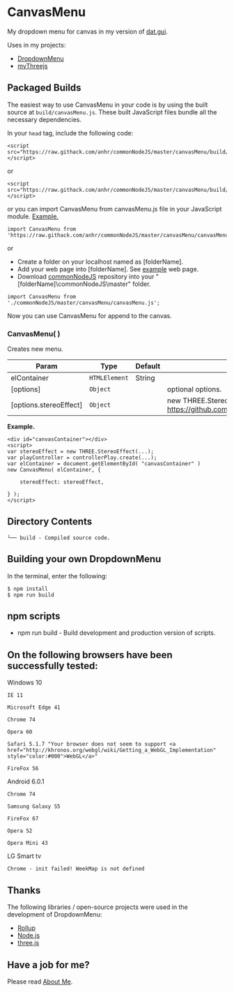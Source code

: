 # CanvasMenu
My dropdown menu for canvas in my version of [dat.gui](https://github.com/anhr/dat.gui).

Uses in my projects:
 * [DropdownMenu](https://github.com/anhr/DropdownMenu)
 * [myThreejs](https://github.com/anhr/myThreejs)

## Packaged Builds
The easiest way to use CanvasMenu in your code is by using the built source at `build/canvasMenu.js`. These built JavaScript files bundle all the necessary dependencies.

In your `head` tag, include the following code:
```
<script src="https://raw.githack.com/anhr/commonNodeJS/master/canvasMenu/build/canvasMenu.js"></script>
```
or
```
<script src="https://raw.githack.com/anhr/commonNodeJS/master/canvasMenu/build/canvasMenu.min.js"></script>
```
or you can import CanvasMenu from canvasMenu.js file in your JavaScript module. [Example.](https://raw.githack.com/anhr/myThreejs/master/Examples/html/)
```
import CanvasMenu from 'https://raw.githack.com/anhr/commonNodeJS/master/canvasMenu/canvasMenu.js';
```
or
* Create a folder on your localhost named as [folderName].
* Add your web page into [folderName]. See [example](https://raw.githack.com/anhr/commonNodeJS/master/player/Examples/index.html) web page.
* Download [commonNodeJS](https://github.com/anhr/commonNodeJS) repository into your "[folderName]\commonNodeJS\master" folder.
```
import CanvasMenu from './commonNodeJS/master/canvasMenu/canvasMenu.js';
```

Now you can use CanvasMenu for append to the canvas.

### CanvasMenu(  )

Creates new menu.

| Param | Type | Default | Description |
| --- | --- | --- | --- |
| elContainer | <code>HTMLElement|String</code> |  | if the HTMLElement is a container element for canvas. If the String is id of a container element for canvas. |
| [options] | <code>Object</code> |  | optional options. |
| [options.stereoEffect] | <code>Object</code> |  | new THREE.StereoEffect(...) https://github.com/anhr/three.js/blob/dev/examples/js/effects/StereoEffect.js |

**Example.**  
```
<div id="canvasContainer"></div>
<script>
var stereoEffect = new THREE.StereoEffect(...);
var playController = controllerPlay.create(...);
var elContainer = document.getElementById( "canvasContainer" )
new CanvasMenu( elContainer, {

	stereoEffect: stereoEffect,

} );
</script>
```

## Directory Contents

```
└── build - Compiled source code.
```

## Building your own DropdownMenu

In the terminal, enter the following:

```
$ npm install
$ npm run build
```

## npm scripts

- npm run build - Build development and production version of scripts.


## On the following browsers have been successfully tested:

Windows 10

	IE 11

	Microsoft Edge 41

	Chrome 74

	Opera 60

	Safari 5.1.7 "Your browser does not seem to support <a href="http://khronos.org/webgl/wiki/Getting_a_WebGL_Implementation" style="color:#000">WebGL</a>"

	FireFox 56

Android 6.0.1

	Chrome 74 

	Samsung Galaxy S5

	FireFox 67

	Opera 52

	Opera Mini 43

LG Smart tv

	Chrome - init failed! WeekMap is not defined


## Thanks
The following libraries / open-source projects were used in the development of DropdownMenu:
 * [Rollup](https://rollupjs.org)
 * [Node.js](http://nodejs.org/)
 * [three.js](https://threejs.org/)

 ## Have a job for me?
Please read [About Me](https://anhr.github.io/AboutMe/).
